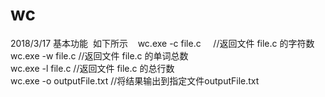 # wc
2018/3/17
  基本功能
  如下所示 
    wc.exe -c file.c     //返回文件 file.c 的字符数</br> 
    wc.exe -w file.c     //返回文件 file.c 的单词总数</br> 
    wc.exe -l file.c     //返回文件 file.c 的总行数</br> 
    wc.exe -o outputFile.txt     //将结果输出到指定文件outputFile.txt
